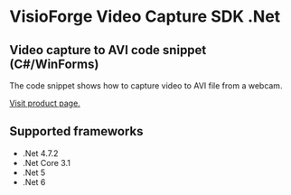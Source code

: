 ﻿# VisioForge Video Capture SDK .Net

## Video capture to AVI code snippet (C#/WinForms)

The code snippet shows how to capture video to AVI file from a webcam.

[Visit product page.](https://www.visioforge.com/video-capture-sdk-net)

## Supported frameworks

* .Net 4.7.2
* .Net Core 3.1
* .Net 5
* .Net 6